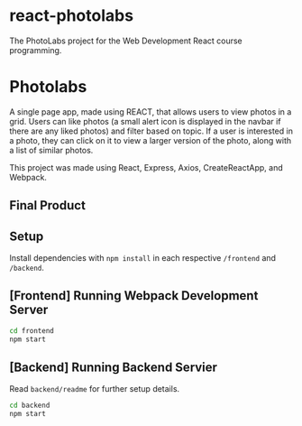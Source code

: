 # react-photolabs

The PhotoLabs project for the Web Development React course programming.

# Photolabs

A single page app, made using REACT, that allows users to view photos in a grid. Users can like photos (a small alert icon is displayed in the navbar if there are any liked photos) and filter based on topic.
If a user is interested in a photo, they can click on it to view a larger version of the photo, along with a list of similar photos.

This project was made using React, Express, Axios, CreateReactApp, and Webpack.

## Final Product

## Setup

Install dependencies with `npm install` in each respective `/frontend` and `/backend`.

## [Frontend] Running Webpack Development Server

```sh
cd frontend
npm start
```

## [Backend] Running Backend Servier

Read `backend/readme` for further setup details.

```sh
cd backend
npm start
```
